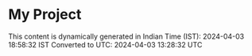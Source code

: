 # My Project

This content is dynamically generated in Indian Time (IST): 2024-04-03 18:58:32 IST
Converted to UTC: 2024-04-03 13:28:32 UTC
